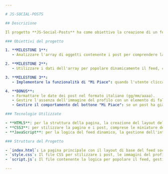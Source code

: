 ```yaml
---

# JS-SOCIAL-POSTS

## Descrizione

Il progetto **JS-Social-Posts** ha come obiettivo la creazione di un feed social dinamico utilizzando JavaScript per gestire l'interazione con i post. Ogni post è rappresentato da un oggetto che contiene dati come il testo del post, la data, il numero di "Mi Piace", e l'immagine del profilo dell'autore. L'utente può interagire con i post, aggiungendo o rimuovendo "Mi Piace" e aggiornando il contatore relativo.

### Obiettivi del progetto

1. **MILESTONE 1**: 
   - Analizzare l'array di oggetti contenente i post per comprendere la struttura dei dati e le informazioni disponibili per ogni post.

2. **MILESTONE 2**: 
   - Utilizzare i dati dell'array per popolare dinamicamente il feed, creando i post sulla base del layout fornito nell'HTML.

3. **MILESTONE 3**: 
   - Implementare la funzionalità di "Mi Piace": quando l'utente clicca sul bottone "Mi Piace", il colore del testo cambia e il contatore dei like relativo viene incrementato. Inoltre, l'ID del post viene aggiunto a un secondo array per tenere traccia dei post a cui è stato messo il like.

4. **BONUS**: 
   - Formattare le date dei post nel formato italiano (gg/mm/aaaa).
   - Gestire l'assenza dell'immagine del profilo con un elemento di fallback che mostra le iniziali dell'utente (es. Luca Formicola > LF).
   - Gestire il comportamento del bottone "Mi Piace": se un post ha già ricevuto un like, il contatore viene decrementato e il colore del bottone cambia nuovamente.

### Tecnologie Utilizzate

- **HTML5**: per la struttura della pagina, la creazione del layout del feed e dei post.
- **CSS3**: per stilizzare la pagina e i post, comprese le miniature dei profili, i pulsanti e i contatori.
- **JavaScript**: per la logica del feed dinamico, la gestione dell'interazione con i post (like, decremento, tracciamento dei post a cui è stato messo il like) e la formattazione delle date.

### Struttura del Progetto

- `index.html`: La pagina principale con il layout di base del feed social.
- `style.css`: Il file CSS per stilizzare i post, le immagini del profilo, i pulsanti e i contatori.
- `script.js`: Il file contenente la logica per popolare il feed, gestire i like e formattare le date.

---
```

